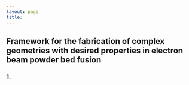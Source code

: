 ```yaml
---
layout: page
title: 
---
```


## Framework for the fabrication of complex geometries with desired properties in electron beam powder bed fusion

### 1.